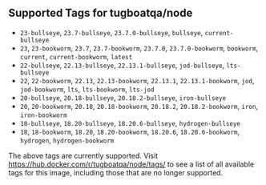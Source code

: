 ## Supported Tags for tugboatqa/node

* `23-bullseye`, `23.7-bullseye`, `23.7.0-bullseye`, `bullseye`, `current-bullseye`
* `23`, `23-bookworm`, `23.7`, `23.7-bookworm`, `23.7.0`, `23.7.0-bookworm`, `bookworm`, `current`, `current-bookworm`, `latest`
* `22-bullseye`, `22.13-bullseye`, `22.13.1-bullseye`, `jod-bullseye`, `lts-bullseye`
* `22`, `22-bookworm`, `22.13`, `22.13-bookworm`, `22.13.1`, `22.13.1-bookworm`, `jod`, `jod-bookworm`, `lts`, `lts-bookworm`, `lts-jod`
* `20-bullseye`, `20.18-bullseye`, `20.18.2-bullseye`, `iron-bullseye`
* `20`, `20-bookworm`, `20.18`, `20.18-bookworm`, `20.18.2`, `20.18.2-bookworm`, `iron`, `iron-bookworm`
* `18-bullseye`, `18.20-bullseye`, `18.20.6-bullseye`, `hydrogen-bullseye`
* `18`, `18-bookworm`, `18.20`, `18.20-bookworm`, `18.20.6`, `18.20.6-bookworm`, `hydrogen`, `hydrogen-bookworm`

The above tags are currently supported. Visit https://hub.docker.com/r/tugboatqa/node/tags/ to see a list of all available tags for this image, including those that are no longer supported.
